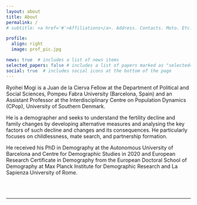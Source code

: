 ```yaml
---
layout: about
title: About
permalink: /
# subtitle: <a href='#'>Affiliations</a>. Address. Contacts. Moto. Etc.

profile:
  align: right
  image: prof_pic.jpg

news: true  # includes a list of news items
selected_papers: false # includes a list of papers marked as "selected={true}"
social: true  # includes social icons at the bottom of the page
---
```


Ryohei Mogi is a Juan de la Cierva Fellow at the Department of Political and Social Sciences, Pompeu Fabra University (Barcelona, Spain) and an Assistant Professor at the Interdisciplinary Centre on Population Dynamics (CPop), University of Southern Denmark.

He is a demographer and seeks to understand the fertility decline and family changes by developing alternative measures and analysing the key factors of such decline and changes and its consequences. He particularly focuses on childlessness, mate search, and partnership formation.

He received his PhD in Demography at the Autonomous University of Barcelona and Centre for Demographic Studies in 2020 and European Research Certificate in Demography from the European Doctoral School of Demography at Max Planck Institute for Demographic Research and La Sapienza University of Rome.

<br />
<br />

---

<br />

